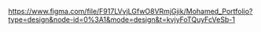 https://www.figma.com/file/F917LVvjLGfwO8VRmjGjik/Mohamed_Portfolio?type=design&node-id=0%3A1&mode=design&t=kvjyFoTQuyFcVeSb-1
